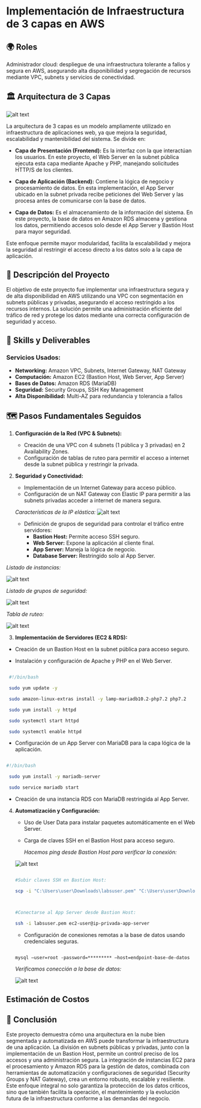 

# Implementación de Infraestructura de 3 capas en AWS

## 🌍 Roles
Administrador cloud: despliegue de una infraestructura tolerante a fallos y segura en AWS, asegurando alta disponibilidad y segregación de recursos mediante VPC, subnets y servicios de conectividad.

## 🏛️ Arquitectura de 3 Capas
![alt text](/Arquitectura3capas/img/image-7.png)

La arquitectura de 3 capas es un modelo ampliamente utilizado en infraestructura de aplicaciones web, ya que mejora la seguridad, escalabilidad y mantenibilidad del sistema. Se divide en:

- **Capa de Presentación (Frontend):** Es la interfaz con la que interactúan los usuarios. En este proyecto, el Web Server en la subnet pública ejecuta esta capa mediante Apache y PHP, manejando solicitudes HTTP/S de los clientes.

- **Capa de Aplicación (Backend):** Contiene la lógica de negocio y procesamiento de datos. En esta implementación, el App Server ubicado en la subnet privada recibe peticiones del Web Server y las procesa antes de comunicarse con la base de datos.

- **Capa de Datos:** Es el almacenamiento de la información del sistema. En este proyecto, la base de datos en Amazon RDS almacena y gestiona los datos, permitiendo accesos solo desde el App Server y Bastión Host para mayor seguridad.

Este enfoque permite mayor modularidad, facilita la escalabilidad y mejora la seguridad al restringir el acceso directo a los datos solo a la capa de aplicación.


## 🚀 Descripción del Proyecto
El objetivo de este proyecto fue implementar una infraestructura segura y de alta disponibilidad en AWS utilizando una VPC con segmentación en subnets públicas y privadas, asegurando el acceso restringido a los recursos internos. La solución permite una administración eficiente del tráfico de red y protege los datos mediante una correcta configuración de seguridad y acceso.

## 🔧 Skills y Deliverables
### **Servicios Usados:**
- **Networking:** Amazon VPC, Subnets, Internet Gateway, NAT Gateway
- **Computación:** Amazon EC2 (Bastion Host, Web Server, App Server)
- **Bases de Datos:** Amazon RDS (MariaDB)
- **Seguridad:** Security Groups, SSH Key Management
- **Alta Disponibilidad:** Multi-AZ para redundancia y tolerancia a fallos

## 🗺️ Pasos Fundamentales Seguidos
1. **Configuración de la Red (VPC & Subnets):**  
   - Creación de una VPC con 4 subnets (1 pública y 3 privadas) en 2 Availability Zones.
   - Configuración de tablas de ruteo para permitir el acceso a internet desde la subnet pública y restringir la privada.

   
2. **Seguridad y Conectividad:**  
   - Implementación de un Internet Gateway para acceso público.
   - Configuración de un NAT Gateway con Elastic IP para permitir a las subnets 
   privadas acceder a internet de manera segura.

   *Características de la IP elástica:*
![alt text](/Arquitectura3capas//img/image-6.png)

   
   - Definición de grupos de seguridad para controlar el tráfico entre servidores:
     - **Bastion Host:** Permite acceso SSH seguro.
     - **Web Server:** Expone la aplicación al cliente final.
     - **App Server:** Maneja la lógica de negocio.
     - **Database Server:** Restringido solo al App Server.

*Listado de instancias:*

![alt text](/Arquitectura3capas//img/image-4.png)

*Listado de grupos de seguridad:*

![alt text](/Arquitectura3capas//img/image-5.png)

 *Tabla de ruteo:*

![alt text](/Arquitectura3capas/img/image.png)


   3. **Implementación de Servidores (EC2 & RDS):**  

   - Creación de un Bastion Host en la subnet pública para acceso seguro.

   - Instalación y configuración de Apache y PHP en el Web Server.

   ````bash

    #!/bin/bash

    sudo yum update -y

    sudo amazon-linux-extras install -y lamp-mariadb10.2-php7.2 php7.2

    sudo yum install -y httpd

    sudo systemctl start httpd 

    sudo systemctl enable httpd

   ````


   - Configuración de un App Server con MariaDB para la capa lógica de la aplicación.

   ```` bash

   #!/bin/bash

    sudo yum install -y mariadb-server

    sudo service mariadb start 

   ```` 

   - Creación de una instancia RDS con MariaDB restringida al App Server.

   

4. **Automatización y Configuración:**  

   - Uso de User Data para instalar paquetes automáticamente en el Web Server.

   - Carga de claves SSH en el Bastion Host para acceso seguro.



     *Hacemos ping desde Bastion Host para verificar la conexión:*

   ![alt text](/Arquitectura3capas//img/image-2.png)

 



   ````bash

   #Subir claves SSH en Bastion Host:

   scp -i "C:\Users\user\Downloads\labsuser.pem" "C:\Users\user\Downloads\labsuser.pem" ec2-user@ip-pública-bastionHost:/home/ec2-user/



   #Conectarse al App Server desde Bastion Host:

   ssh -i labsuser.pem ec2-user@ip-privada-app-server

   ````

   - Configuración de conexiones remotas a la base de datos usando credenciales seguras.



   ````

   mysql –user=root -password=********* –host=endpoint-base-de-datos

   ```` 

   *Verificamos conección a la base de datos:*

   ![alt text](/Arquitectura3capas//img/image-3.png)

## Estimación de Costos


## 📌 Conclusión
Este proyecto demuestra cómo una arquitectura en la nube bien segmentada y automatizada en AWS puede transformar la infraestructura de una aplicación. La división en subnets públicas y privadas, junto con la implementación de un Bastion Host, permite un control preciso de los accesos y una administración segura. La integración de instancias EC2 para el procesamiento y Amazon RDS para la gestión de datos, combinada con herramientas de automatización y configuraciones de seguridad (Security Groups y NAT Gateway), crea un entorno robusto, escalable y resiliente. Este enfoque integral no solo garantiza la protección de los datos críticos, sino que también facilita la operación, el mantenimiento y la evolución futura de la infraestructura conforme a las demandas del negocio.


